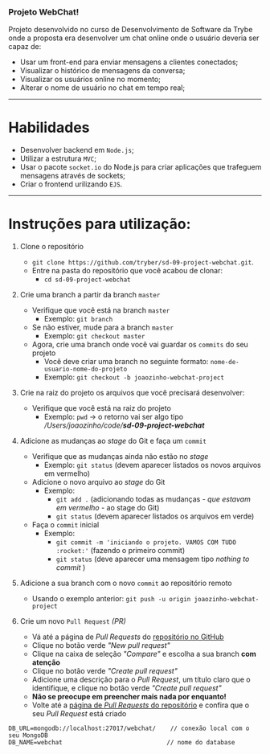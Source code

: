 ### Projeto WebChat!

Projeto desenvolvido no curso de Desenvolvimento de Software da Trybe onde a proposta era desenvolver um chat online onde o usuário deveria ser capaz de:

 - Usar um front-end para enviar mensagens a clientes conectados;
 - Visualizar o histórico de mensagens da conversa;
 - Visualizar os usuários online no momento;
 - Alterar o nome de usuário no chat em tempo real;

---

# Habilidades

- Desenvolver backend em `Node.js`;
- Utilizar a estrutura `MVC`;
- Usar o pacote `socket.io` do Node.js para criar aplicações que trafeguem mensagens através de sockets;
- Criar o frontend urilizando `EJS`.

---

# Instruções para utilização:

1. Clone o repositório

   - `git clone https://github.com/tryber/sd-09-project-webchat.git`.
   - Entre na pasta do repositório que você acabou de clonar:
     - `cd sd-09-project-webchat`

2. Crie uma branch a partir da branch `master`

   - Verifique que você está na branch `master`
     - Exemplo: `git branch`
   - Se não estiver, mude para a branch `master`
     - Exemplo: `git checkout master`
   - Agora, crie uma branch onde você vai guardar os `commits` do seu projeto
     - Você deve criar uma branch no seguinte formato: `nome-de-usuario-nome-do-projeto`
     - Exemplo: `git checkout -b joaozinho-webchat-project`

3. Crie na raiz do projeto os arquivos que você precisará desenvolver:

   - Verifique que você está na raiz do projeto
     - Exemplo: `pwd` -> o retorno vai ser algo tipo _/Users/joaozinho/code/**sd-09-project-webchat**_

4. Adicione as mudanças ao _stage_ do Git e faça um `commit`

   - Verifique que as mudanças ainda não estão no _stage_
     - Exemplo: `git status` (devem aparecer listados os novos arquivos em vermelho)
   - Adicione o novo arquivo ao _stage_ do Git
     - Exemplo:
       - `git add .` (adicionando todas as mudanças - _que estavam em vermelho_ - ao stage do Git)
       - `git status` (devem aparecer listados os arquivos em verde)
   - Faça o `commit` inicial
     - Exemplo:
       - `git commit -m 'iniciando o projeto. VAMOS COM TUDO :rocket:'` (fazendo o primeiro commit)
       - `git status` (deve aparecer uma mensagem tipo _nothing to commit_ )

5. Adicione a sua branch com o novo `commit` ao repositório remoto

   - Usando o exemplo anterior: `git push -u origin joaozinho-webchat-project`

6. Crie um novo `Pull Request` _(PR)_

   - Vá até a página de _Pull Requests_ do [repositório no GitHub](https://github.com/tryber/sd-09-project-webchat/pulls)
   - Clique no botão verde _"New pull request"_
   - Clique na caixa de seleção _"Compare"_ e escolha a sua branch **com atenção**
   - Clique no botão verde _"Create pull request"_
   - Adicione uma descrição para o _Pull Request_, um título claro que o identifique, e clique no botão verde _"Create pull request"_
   - **Não se preocupe em preencher mais nada por enquanto!**
   - Volte até a [página de _Pull Requests_ do repositório](https://github.com/tryber/sd-09-project-webchat/pulls) e confira que o seu _Pull Request_ está criado



```
DB_URL=mongodb://localhost:27017/webchat/    // conexão local com o seu MongoDB
DB_NAME=webchat                             // nome do database
```



